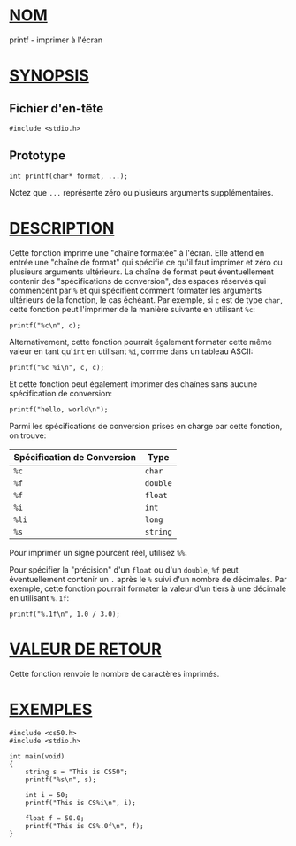 # [NOM](#name)

printf - imprimer à l'écran

# [SYNOPSIS](#synopsis)

## Fichier d'en-tête

    #include <stdio.h>

## Prototype

    int printf(char* format, ...);

Notez que `...` représente zéro ou plusieurs arguments supplémentaires.

# [DESCRIPTION](#description)

Cette fonction imprime une "chaîne formatée" à l'écran. Elle attend en entrée une "chaîne de format" qui spécifie ce qu'il faut imprimer et zéro ou plusieurs arguments ultérieurs. La chaîne de format peut éventuellement contenir des "spécifications de conversion", des espaces réservés qui commencent par `%` et qui spécifient comment formater les arguments ultérieurs de la fonction, le cas échéant. Par exemple, si `c` est de type `char`, cette fonction peut l'imprimer de la manière suivante en utilisant `%c`:

    printf("%c\n", c);

Alternativement, cette fonction pourrait également formater cette même valeur en tant qu'`int` en utilisant `%i`, comme dans un tableau ASCII:

    printf("%c %i\n", c, c);

Et cette fonction peut également imprimer des chaînes sans aucune spécification de conversion:

    printf("hello, world\n");

Parmi les spécifications de conversion prises en charge par cette fonction, on trouve:

| Spécification de Conversion | Type     |
| ------------------------ | -------- |
| `%c`                     | `char`   |
| `%f`                     | `double` |
| `%f`                     | `float`  |
| `%i`                     | `int`    |
| `%li`                    | `long`   |
| `%s`                     | `string` |

Pour imprimer un signe pourcent réel, utilisez `%%`.

Pour spécifier la "précision" d'un `float` ou d'un `double`, `%f` peut éventuellement contenir un `.` après le `%` suivi d'un nombre de décimales. Par exemple, cette fonction pourrait formater la valeur d'un tiers à une décimale en utilisant `%.1f`:

    printf("%.1f\n", 1.0 / 3.0);

# [VALEUR DE RETOUR](#return-value)

Cette fonction renvoie le nombre de caractères imprimés.

# [EXEMPLES](#examples)

    #include <cs50.h>
    #include <stdio.h>

    int main(void)
    {
        string s = "This is CS50";
        printf("%s\n", s);

        int i = 50;
        printf("This is CS%i\n", i);

        float f = 50.0;
        printf("This is CS%.0f\n", f);
    }